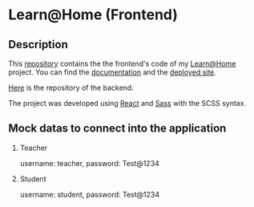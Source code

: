 # Learn@Home (Frontend)

## Description

This [repository](https://github.com/werner94fribourg/learn-at-home-frontend) contains the the frontend's code of my [Learn@Home](https://www.figma.com/file/BMomGVZqLZb811mDMShpLu/UI-design-Sportify-FR?node-id=0%3A1) project. You can find the [documentation](https://learn-at-home-frontend-docs.netlify.app/) and the [deployed site](https://learn-at-home-frontend-5g5p7l5zv-werner94fribourg.vercel.app/).

[Here](https://github.com/werner94fribourg/learn-at-home-backend) is the repository of the backend.

The project was developed using [React](https://react.dev/) and [Sass](https://sass-lang.com/) with the SCSS syntax.

## Mock datas to connect into the application

1. Teacher

   username: teacher, password: Test@1234

2. Student

   username: student, password: Test@1234
